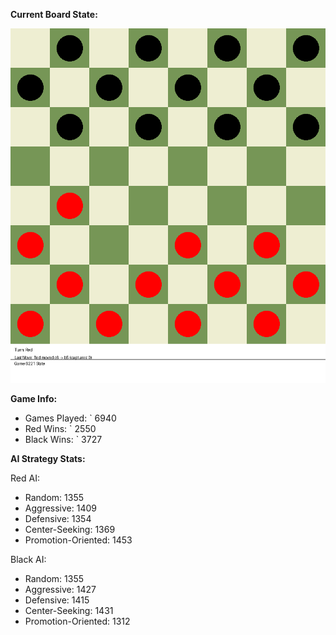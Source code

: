 
**Current Board State:**  
<!-- START_GIF -->
![Checkers Game](./checkers_game.gif)
<!-- END_GIF -->

**Game Info:**  
- Games Played: `<!-- GAMES_PLAYED --> 6940
- Red Wins: `<!-- RED_WINS --> 2550
- Black Wins: `<!-- BLACK_WINS --> 3727

<!-- AI_STATS -->
**AI Strategy Stats:**

Red AI:
- Random: 1355
- Aggressive: 1409
- Defensive: 1354
- Center-Seeking: 1369
- Promotion-Oriented: 1453

Black AI:
- Random: 1355
- Aggressive: 1427
- Defensive: 1415
- Center-Seeking: 1431
- Promotion-Oriented: 1312
